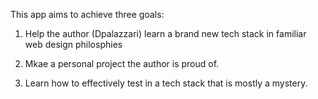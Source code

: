 This app aims to achieve three goals:

1) Help the author (Dpalazzari) learn a brand new tech stack in familiar web design philosphies

2) Mkae a personal project the author is proud of.

3) Learn how to effectively test in a tech stack that is mostly a mystery. 